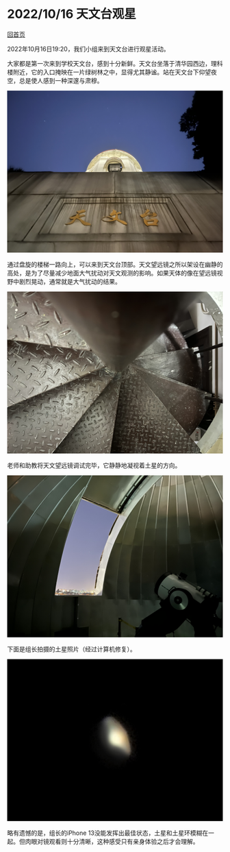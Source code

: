 # 2022/10/16 天文台观星

[回首页](../../README.md)

2022年10月16日19:20，我们小组来到天文台进行观星活动。

大家都是第一次来到学校天文台，感到十分新鲜。天文台坐落于清华园西边，理科楼附近，它的入口掩映在一片绿树林之中，显得尤其静谧。站在天文台下仰望夜空，总是使人感到一种深邃与肃穆。

![](天文台下.JPG)

通过盘旋的楼梯一路向上，可以来到天文台顶部。天文望远镜之所以架设在幽静的高处，是为了尽量减少地面大气扰动对天文观测的影响。如果天体的像在望远镜视野中剧烈晃动，通常就是大气扰动的结果。

![](盘旋楼梯.JPG)

老师和助教将天文望远镜调试完毕，它静静地凝视着土星的方向。

![](凝视苍穹.JPG)

下面是组长拍摄的土星照片（经过计算机修复）。

![](土星光环.JPG)

略有遗憾的是，组长的iPhone 13没能发挥出最佳状态，土星和土星环模糊在一起。但肉眼对镜观看则十分清晰，这种感受只有亲身体验之后才会理解。
